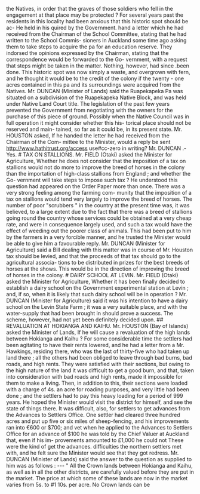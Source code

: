 the Natives, in order that the graves of those soldiers who fell in the engagement at that place may be protected ? For several years past the residents in this locality had been anxious that this historic spot should be ac- He held in his quired by the Government. hand a letter which he had received from the Chairman of the School Committee, stating that he had written to the School Commis- sioners in Auckland some time ago asking them to take steps to acquire the pa for an education reserve. They indorsed the opinions expressed by the Chairman, stating that the correspondence would be forwarded to the Go- vernment, with a request that steps might be taken in the matter. Nothing, however, had since .been done. This historic spot was now simply a waste, and overgrown with fern, and he thought it would be to the credit of the colony if the twenty - one acres contained in this pa and its surroundings were acquired from the Natives. Mr. DUNCAN (Minister of Lands) said the Ruapekapeka Pa was situated on a subdivision of the Ruapekapeka Native Block, and was held under Native Land Court title. The legislation of the past few years prevented the Government from negotiating with the owners for the purchase of this piece of ground. Possibly when the Native Council was in full operation it might consider whether this his- torical place should not be reserved and main- tained, so far as it could be, in its present state. Mr. HOUSTON asked, If he handed the letter he had received from the Chairman of the Com- mittee to the Minister, would a reply be sent http://www.hathitrust.org/access use#cc-zero in writing? Mr. DUNCAN .- Yes. # TAX ON STALLIONS. Mr. FIELD (Otaki) asked the Minister for Agriculture, Whether he does not consider that the imposition of a tax on stallions would not do more to improve the breed of horses in the colony than the importation of high-class stallions from England ; and whether the Go- vernment will take steps to impose such tax ? He understood this question had appeared on the Order Paper more than once. There was a very strong feeling among the farming com- munity that the imposition of a tax on stallions would tend very largely to improve the breed of horses. The number of poor "scrubbers " in the country at the present time was, it was believed, to a large extent due to the fact that there was a breed of stallions going round the country whose services could be obtained at a very cheap rate, and were in consequence largely used, and such a tax would have the effect of weeding out the poorer class of animals. This had been put to him by the farmers in a very forcible manner, and he trusted the Minister would be able to give him a favourable reply. Mr. DUNCAN (Minister for Agriculture) said a Bill dealing with this matter was in course of Mr. Houston tax should be levied, and that the proceeds of that tax should go to the agricultural associa- tions to be distributed in prizes for the best breeds of horses at the shows. This would be in the direction of improving the breed of horses in the colony. # DAIRY SCHOOL AT LEVIN. Mr. FIELD (Otaki) asked the Minister for Agriculture, Whether it has been finally decided to establish a dairy school on the Government experimental station at Levin ; and, if so, when it is likely that such dairy school will be in operation ? Mr. DUNCAN (Minister for Agriculture) said it was his intention to have a dairy school on the Levin State Farm ; it was a very suitable place, and with the water-supply that had been brought in should prove a success. The scheme, however, had not yet been definitely decided upon. ## REVALUATION AT HOKIANGA AND KAIHU. Mr. HOUSTON (Bay of Islands) asked the Minister of Lands, If he will cause a revaluation of the high lands between Hokianga and Kaihu ? For some considerable time the settlers had been agitating to have their rents lowered, and he had a letter from a Mr. Hawkings, residing there, who was the last of thirty-five who had taken up land there ; all the others had been obliged to leave through bad burns, bad roads, and high rents. They were satisfied with their sections, but owing to the high nature of the land it was difficult to get a good burn, and that, taken into consideration with bad roads and high rents, made it impossible for them to make a living. Then, in addition to this, their sections were loaded with a charge of 4s. an acre for roading purposes, and very little had been done ; and the settlers had to pay this heavy loading for a period of 999 years. He hoped the Minister would visit the district for himself, and see the state of things there. It was difficult, also, for settlers to get advances from the Advances to Settlers Office. One settler had cleared three hundred acres and put up five or six miles of sheep-fencing, and his improvements ran into €600 or $700; and vet when he applied to the Advances to Settlers Office for an advance of $100 he was told by the Chief Valuer at Auckland that, even if his im- provements amounted to £1,000 he could not These were the kind of get the advances. difficulties the northern settlers met with, and he felt sure the Minister would see that they got redress. Mr. DUNCAN (Minister of Lands) said the answer to the question as supplied to him was as follows : --- " All the Crown lands between Hokianga and Kaihu, as well as in all the other districts, are carefully valued before they are put in the market. The price at which some of these lands are now in the market varies from 5s. to #1 10s. per acre. No Crown lands can be 